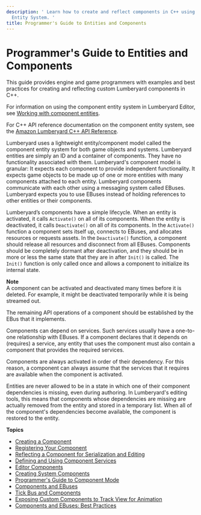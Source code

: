 ```yaml
---
description: ' Learn how to create and reflect components in C++ using the &ALY; Component
  Entity System. '
title: Programmer's Guide to Entities and Components
---
```

# Programmer's Guide to Entities and Components<a name="component-entity-system-pg-intro"></a>

This guide provides engine and game programmers with examples and best practices for creating and reflecting custom Lumberyard components in C\+\+\. 

For information on using the component entity system in Lumberyard Editor, see [Working with component entities](/docs/userguide/components/intro.md)\. 

For C\+\+ API reference documentation on the component entity system, see the [Amazon Lumberyard C\+\+ API Reference](https://docs.aws.amazon.com/lumberyard/latest/apireference/)\.

Lumberyard uses a lightweight entity/component model called the component entity system for both game objects and systems\. Lumberyard entities are simply an ID and a container of components\. They have no functionality associated with them\. Lumberyard's component model is granular: It expects each component to provide independent functionality\. It expects game objects to be made up of one or more entities with many components attached to each entity\. Lumberyard components communicate with each other using a messaging system called EBuses\. Lumberyard expects you to use EBuses instead of holding references to other entities or their components\.

Lumberyard’s components have a simple lifecycle\. When an entity is activated, it calls `Activate()` on all of its components\. When the entity is deactivated, it calls `Deactivate()` on all of its components\. In the `Activate()` function a component sets itself up, connects to EBuses, and allocates resources or requests assets\. In the `Deactivate()` function, a component should release all resources and disconnect from all EBuses\. Components should be completely dormant after deactivation, and they should be in more or less the same state that they are in after `Init()` is called\. The `Init()` function is only called once and allows a component to initialize its internal state\. 

**Note**  
A component can be activated and deactivated many times before it is deleted\. For example, it might be deactivated temporarily while it is being streamed out\.



The remaining API operations of a component should be established by the EBus that it implements\.

Components can depend on services\. Such services usually have a one\-to\-one relationship with EBuses\. If a component declares that it depends on \(requires\) a service, any entity that uses the component must also contain a component that provides the required services\.

Components are always activated in order of their dependency\. For this reason, a component can always assume that the services that it requires are available when the component is activated\.

Entities are never allowed to be in a state in which one of their component dependencies is missing, even during authoring\. In Lumberyard's editing tools, this means that components whose dependencies are missing are actually removed from the entity and stored in a temporary list\. When all of the component's dependencies become available, the component is restored to the entity\.

**Topics**
+ [Creating a Component](/docs/userguide/components/entity-system-create-component.md)
+ [Registering Your Component](/docs/userguide/components/entity-system-pg-registering-your-component.md)
+ [Reflecting a Component for Serialization and Editing](/docs/userguide/components/entity-system-reflect-component.md)
+ [Defining and Using Component Services](/docs/userguide/components/entity-system-pg-defining-using-component-services.md)
+ [Editor Components](/docs/userguide/components/entity-system-pg-editor-components.md)
+ [Creating System Components](/docs/userguide/components/entity-system-pg-creating-system-components.md)
+ [Programmer's Guide to Component Mode](working-with-component-mode-programmatically.md)
+ [Components and EBuses](/docs/userguide/components/entity-system-pg-components-and-ebuses.md)
+ [Tick Bus and Components](/docs/userguide/components/entity-system-pg-tick-bus.md)
+ [Exposing Custom Components to Track View for Animation](/docs/userguide/components/entity-system-track-view.md)
+ [Components and EBuses: Best Practices](/docs/userguide/components/entity-system-pg-components-ebuses-best-practices.md)